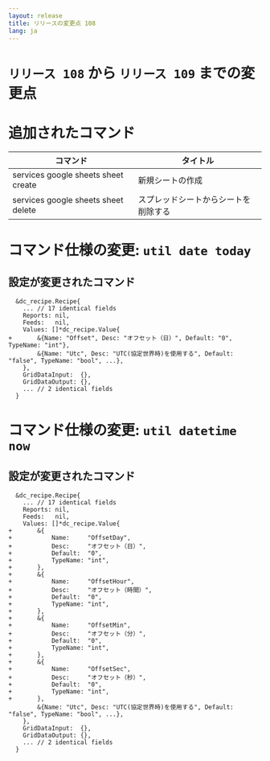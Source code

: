 ```yaml
---
layout: release
title: リリースの変更点 108
lang: ja
---
```


# `リリース 108` から `リリース 109` までの変更点

# 追加されたコマンド


| コマンド                            | タイトル                             |
|-------------------------------------|--------------------------------------|
| services google sheets sheet create | 新規シートの作成                     |
| services google sheets sheet delete | スプレッドシートからシートを削除する |



# コマンド仕様の変更: `util date today`



## 設定が変更されたコマンド


```
  &dc_recipe.Recipe{
  	... // 17 identical fields
  	Reports: nil,
  	Feeds:   nil,
  	Values: []*dc_recipe.Value{
+ 		&{Name: "Offset", Desc: "オフセット（日）", Default: "0", TypeName: "int"},
  		&{Name: "Utc", Desc: "UTC(協定世界時)を使用する", Default: "false", TypeName: "bool", ...},
  	},
  	GridDataInput:  {},
  	GridDataOutput: {},
  	... // 2 identical fields
  }
```
# コマンド仕様の変更: `util datetime now`



## 設定が変更されたコマンド


```
  &dc_recipe.Recipe{
  	... // 17 identical fields
  	Reports: nil,
  	Feeds:   nil,
  	Values: []*dc_recipe.Value{
+ 		&{
+ 			Name:     "OffsetDay",
+ 			Desc:     "オフセット（日）",
+ 			Default:  "0",
+ 			TypeName: "int",
+ 		},
+ 		&{
+ 			Name:     "OffsetHour",
+ 			Desc:     "オフセット（時間）",
+ 			Default:  "0",
+ 			TypeName: "int",
+ 		},
+ 		&{
+ 			Name:     "OffsetMin",
+ 			Desc:     "オフセット（分）",
+ 			Default:  "0",
+ 			TypeName: "int",
+ 		},
+ 		&{
+ 			Name:     "OffsetSec",
+ 			Desc:     "オフセット（秒）",
+ 			Default:  "0",
+ 			TypeName: "int",
+ 		},
  		&{Name: "Utc", Desc: "UTC(協定世界時)を使用する", Default: "false", TypeName: "bool", ...},
  	},
  	GridDataInput:  {},
  	GridDataOutput: {},
  	... // 2 identical fields
  }
```
